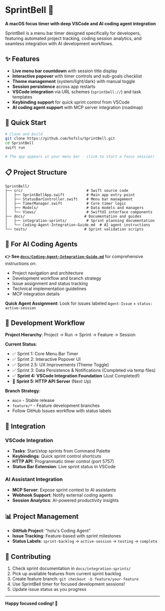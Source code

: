 # SprintBell 🔔

**A macOS focus timer with deep VSCode and AI coding agent integration**

SprintBell is a menu bar timer designed specifically for developers, featuring automated project tracking, coding session analytics, and seamless integration with AI development workflows.

## ✨ Features

- **Live menu bar countdown** with session title display
- **Interactive popover** with timer controls and sub-goals checklist  
- **Theme management** (system/light/dark) with manual toggle
- **Session persistence** across app restarts
- **VSCode integration** via URL schemes (`sprintbell://`) and task templates
- **Keybinding support** for quick sprint control from VSCode
- **AI coding agent support** with MCP server integration (roadmap)

## 🚀 Quick Start

```bash
# Clone and build
git clone https://github.com/hofslu/SprintBell.git
cd SprintBell
swift run

# The app appears in your menu bar - click to start a focus session!
```

## 📋 Project Structure

```
SprintBell/
├── src/                             # Swift source code
│   ├── SprintBellApp.swift          # Main app entry point
│   ├── StatusBarController.swift    # Menu bar management  
│   ├── TimerManager.swift           # Core timer logic
│   ├── Models/                      # Data models and managers
│   └── Views/                       # SwiftUI interface components
├── docs/                           # Documentation and guides
│   ├── integration-sprints/         # Sprint planning documentation
│   └── Coding-Agent-Integration-Guide.md  # AI agent instructions
└── tests/                          # Sprint validation scripts
```

## 🤖 For AI Coding Agents

**👉 See [`docs/Coding-Agent-Integration-Guide.md`](docs/Coding-Agent-Integration-Guide.md)** for comprehensive instructions on:
- Project navigation and architecture
- Development workflow and branch strategy
- Issue assignment and status tracking
- Technical implementation guidelines
- MCP integration details

**Quick Agent Assignment**: Look for issues labeled `Agent-Issue` + `status: active-session`

## 🎯 Development Workflow

**Project Hierarchy**: Project → Run → Sprint → Feature → Session

**Current Status**:
- ✅ Sprint 1: Core Menu Bar Timer
- ✅ Sprint 2: Interactive Popover UI  
- ✅ Sprint 2.5: UX Improvements (Theme Toggle)
- ✅ Sprint 3: Data Persistence & Notifications (Completed via temp files)
- ✅ **Sprint 4: VSCode Integration Foundation** (Just Completed!)
- 🔄 **Sprint 5: HTTP API Server** (Next Up)

**Branch Strategy**:
- `main` - Stable release
- `feature/*` - Feature development branches
- Follow GitHub Issues workflow with status labels

## 🔧 Integration

### VSCode Integration
- **Tasks**: Start/stop sprints from Command Palette
- **Keybindings**: Quick sprint control shortcuts
- **HTTP API**: Programmatic timer control (port 5757)
- **Status Bar Extension**: Live sprint status in VSCode

### AI Assistant Integration  
- **MCP Server**: Expose sprint context to AI assistants
- **Webhook Support**: Notify external coding agents
- **Session Analytics**: AI-powered productivity insights

## 📊 Project Management

- **GitHub Project**: "holu's Coding Agent"
- **Issue Tracking**: Feature-based with sprint milestones
- **Status Labels**: `sprint-backlog` → `active-session` → `testing` → `complete`

## 🤝 Contributing

1. Check sprint documentation in `docs/integration-sprints/`
2. Pick up available features from current sprint backlog
3. Create feature branch: `git checkout -b feature/your-feature`
4. Use SprintBell timer for focused development sessions!
5. Update issue status as you progress

---

**Happy focused coding! 🎯**
